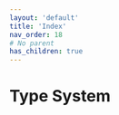 ```yaml
---
layout: 'default'
title: 'Index'
nav_order: 18
# No parent
has_children: true
---
```


# Type System
